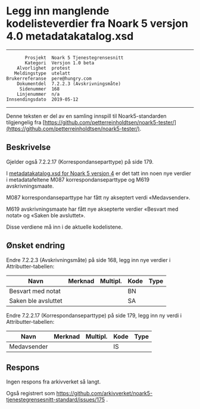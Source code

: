 Legg inn manglende kodelisteverdier fra Noark 5 versjon 4.0 metadatakatalog.xsd
===============================================================================

 ------------------  ---------------------------------
           Prosjekt  Noark 5 Tjenestegrensesnitt
           Kategori  Versjon 1.0 beta
        Alvorlighet  protest
       Meldingstype  utelatt
    Brukerreferanse  pere@hungry.com
        Dokumentdel  7.2.2.3 (Avskrivningsmåte)
         Sidenummer  168
        Linjenummer  n/a
    Innsendingsdato  2019-05-12
 ------------------  ---------------------------------

Denne teksten er del av en samling innspill til Noark5-standarden
tilgjengelig fra [https://github.com/petterreinholdtsen/noark5-tester/](https://github.com/petterreinholdtsen/noark5-tester/).

Beskrivelse
-----------

Gjelder også 7.2.2.17 (Korrespondanseparttype) på side 179.

I [metadatakatalog.xsd for Noark 5 versjon
4](https://github.com/arkivverket/schemas/blob/master/N5/v4.0/metadatakatalog.xsd)
er det tatt inn noen nye verdier i metadatafeltene M087
korrespondanseparttype og M619 avskrivningsmaate.

M087 korrespondanseparttype har fått ny akseptert verdi «Medavsender».

M619 avskrivningsmaate har fått nye aksepterte verdier «Besvart med
notat» og «Saken ble avsluttet».

Disse verdiene må inn i de aktuelle kodelistene.

Ønsket endring
--------------

Endre 7.2.2.3 (Avskrivningsmåte) på side 168, legg inn nye verdier i
Attributter-tabellen:

| **Navn**                  | **Merknad** | **Multipl.** | **Kode** | **Type** |
| ------------------------- | ----------- | ------------ | -------- | -------- |
| Besvart med notat         |             |              | BN       |          |
| Saken ble avsluttet       |             |              | SA       |          |

Endre 7.2.2.17 (Korrespondanseparttype) på side 179, legg inn ny verdi
i Attributter-tabellen:

| **Navn**                | **Merknad** | **Multipl.** | **Kode** | **Type** |
| ----------------------- | ----------- | ------------ | -------- | -------- |
| Medavsender             |             |              | IS       |          |

Respons
-------

Ingen respons fra arkivverket så langt.

Også registrert som
https://github.com/arkivverket/noark5-tjenestegrensesnitt-standard/issues/175 .
